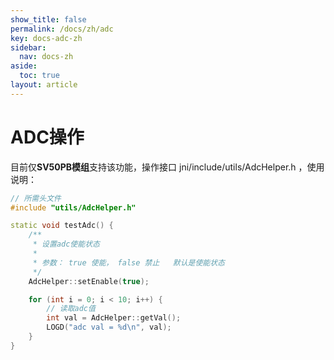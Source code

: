 ```yaml
---
show_title: false
permalink: /docs/zh/adc
key: docs-adc-zh
sidebar:
  nav: docs-zh
aside:
  toc: true
layout: article
---
```

# ADC操作

目前仅**SV50PB模组**支持该功能，操作接口 jni/include/utils/AdcHelper.h ，使用说明：
```c++
// 所需头文件
#include "utils/AdcHelper.h"

static void testAdc() {
	/**
	 * 设置adc使能状态
	 *
	 * 参数： true 使能， false 禁止   默认是使能状态
	 */
	AdcHelper::setEnable(true);

	for (int i = 0; i < 10; i++) {
		// 读取adc值
		int val = AdcHelper::getVal();
		LOGD("adc val = %d\n", val);
	}
}
```